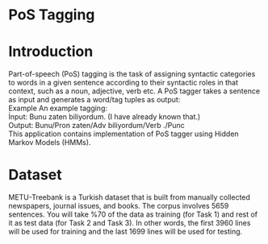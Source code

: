 # PoS Tagging
# Introduction
Part-of-speech (PoS) tagging is the task of assigning syntactic categories to words in
a given sentence according to their syntactic roles in that context, such as a noun,
adjective, verb etc. A PoS tagger takes a sentence as input and generates a word/tag
tuples as output:  
  Example An example tagging:  
    İnput: Bunu zaten biliyordum. (I have already known that.)  
    Output: Bunu/Pron zaten/Adv biliyordum/Verb ./Punc  
This application contains implementation of  PoS tagger using Hidden Markov Models
(HMMs).
# Dataset
METU-Treebank is a Turkish dataset that is built from manually collected newspapers,
journal issues, and books. The corpus involves 5659 sentences. You will take %70 of the
data as training (for Task 1) and rest of it as test data (for Task 2 and Task 3). In other
words, the first 3960 lines will be used for training and the last 1699 lines will be used
for testing.

